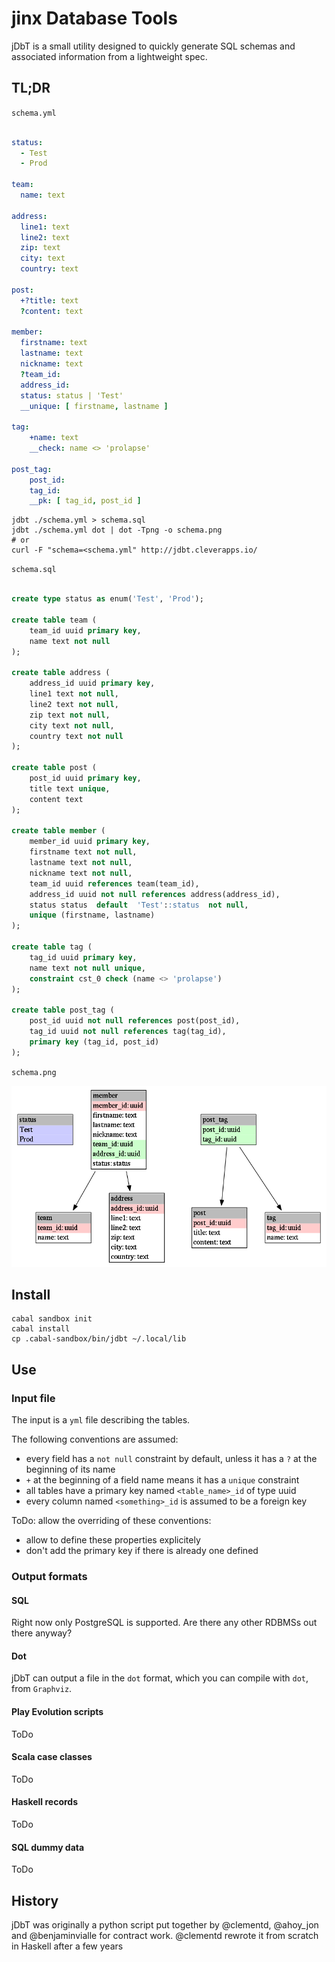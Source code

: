 # jinx Database Tools

jDbT is a small utility designed to quickly generate SQL schemas and
associated information from a lightweight spec.

## TL;DR

`schema.yml`

```yaml

status:
  - Test
  - Prod

team:
  name: text

address:
  line1: text
  line2: text
  zip: text
  city: text
  country: text

post:
  +?title: text
  ?content: text

member:
  firstname: text
  lastname: text
  nickname: text
  ?team_id:
  address_id:
  status: status | 'Test'
  __unique: [ firstname, lastname ]

tag:
    +name: text
    __check: name <> 'prolapse'

post_tag:
    post_id:
    tag_id:
    __pk: [ tag_id, post_id ]

```

    jdbt ./schema.yml > schema.sql
    jdbt ./schema.yml dot | dot -Tpng -o schema.png
    # or
    curl -F "schema=<schema.yml" http://jdbt.cleverapps.io/


`schema.sql`

```sql

create type status as enum('Test', 'Prod');

create table team (
    team_id uuid primary key,
    name text not null
);

create table address (
    address_id uuid primary key,
    line1 text not null,
    line2 text not null,
    zip text not null,
    city text not null,
    country text not null
);

create table post (
    post_id uuid primary key,
    title text unique,
    content text
);

create table member (
    member_id uuid primary key,
    firstname text not null,
    lastname text not null,
    nickname text not null,
    team_id uuid references team(team_id),
    address_id uuid not null references address(address_id),
    status status  default  'Test'::status  not null,
    unique (firstname, lastname)
);

create table tag (
    tag_id uuid primary key,
    name text not null unique,
    constraint cst_0 check (name <> 'prolapse')
);

create table post_tag (
    post_id uuid not null references post(post_id),
    tag_id uuid not null references tag(tag_id),
    primary key (tag_id, post_id)
);

```

`schema.png`

![](./schema.png)

## Install

    cabal sandbox init
    cabal install
    cp .cabal-sandbox/bin/jdbt ~/.local/lib

## Use

### Input file

The input is a `yml` file describing the tables.

The following conventions are assumed:

 - every field has a `not null` constraint by default, unless it has a `?` at
   the beginning of its name
 - `+` at the beginning of a field name means it has a `unique` constraint
 - all tables have a primary key named `<table_name>_id` of type uuid
 - every column named `<something>_id` is assumed to be a foreign key

ToDo: allow the overriding of these conventions:

 - allow to define these properties explicitely
 - don't add the primary key if there is already one defined

### Output formats

#### SQL

Right now only PostgreSQL is supported. Are there any other RDBMSs out there
anyway?

#### Dot

jDbT can output a file in the `dot` format, which you can compile with `dot`,
from `Graphviz`.

#### Play Evolution scripts

ToDo

#### Scala case classes

ToDo

#### Haskell records

ToDo

#### SQL dummy data

ToDo

## History

jDbT was originally a python script put together by @clementd, @ahoy\_jon and
@benjaminvialle for contract work. @clementd rewrote it from scratch in
Haskell after a few years
